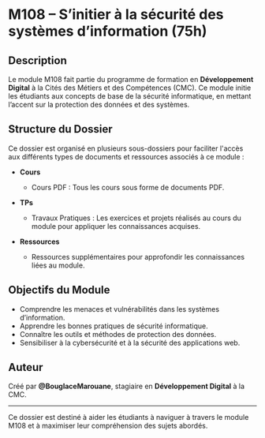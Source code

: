 # M108 – S’initier à la sécurité des systèmes d’information (75h)

## Description
Le module M108 fait partie du programme de formation en **Développement Digital** à la Cités des Métiers et des Compétences (CMC). Ce module initie les étudiants aux concepts de base de la sécurité informatique, en mettant l’accent sur la protection des données et des systèmes.

## Structure du Dossier
Ce dossier est organisé en plusieurs sous-dossiers pour faciliter l'accès aux différents types de documents et ressources associés à ce module :  

- **Cours**  
  - Cours PDF : Tous les cours sous forme de documents PDF.

- **TPs**  
  - Travaux Pratiques : Les exercices et projets réalisés au cours du module pour appliquer les connaissances acquises.  

- **Ressources**  
  - Ressources supplémentaires pour approfondir les connaissances liées au module.  

## Objectifs du Module
- Comprendre les menaces et vulnérabilités dans les systèmes d’information.  
- Apprendre les bonnes pratiques de sécurité informatique.  
- Connaître les outils et méthodes de protection des données.
- Sensibiliser à la cybersécurité et à la sécurité des applications web.

## Auteur
Créé par **@BouglaceMarouane**, stagiaire en **Développement Digital** à la CMC.

---

Ce dossier est destiné à aider les étudiants à naviguer à travers le module M108 et à maximiser leur compréhension des sujets abordés.
